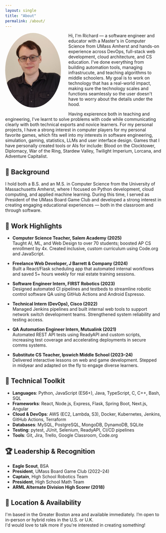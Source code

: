 ```yaml
---
layout: single
title: "About"
permalink: /about/
---
```


<img src="/assets/images/avatar.jpg" alt="Photo of Richard Paul" width="180" style="float: left; margin-right: 1.5rem; border-radius: 50%; margin-bottom: 1rem;" />


Hi, I'm Richard — a software engineer and educator with a Master's in Computer Science from UMass Amherst and hands-on experience across DevOps, full-stack web development, cloud architecture, and CS education. I've done everything from building automation tools, managing infrastrucute, and teaching algorithms to middle schoolers. My goal is to work on technology that has a real-world impact, making sure the technology scales and functions seamlessly so the user doesn't have to worry about the details under the hood. 

Having expierence both in teaching and engineering, I've learnt to solve problems with code while communicating clearly with both technical exports and novice learners. For my personal projects, I have a strong interest in computer players for my personal favorite  games, which fits well into my interests in software engineering, simulation, gaming, statistics, LLMs and user interface design. Games that I have personally created tools or AIs for include: Blood on the Clocktower, Diplomacy, War of the Ring, Stardew Valley, Twilight Imperium, Lorcana, and Adventure Capitalist. 

## 🧠 Background

I hold both a B.S. and an M.S. in Computer Science from the University of Massachusetts Amherst, where I focused on Python development, cloud computing, and applied machine learning. During this time, I served as President of the UMass Board Game Club and developed a strong interest in creating engaging educational experiences — both in the classroom and through software.

## 💼 Work Highlights

- **Computer Science Teacher, Salem Academy (2025)**  
  Taught AI, ML, and Web Design to over 70 students; boosted AP CS enrollment by 4x. Created inclusive, custom curriculum using Code.org and JavaScript.

- **Freelance Web Developer, J Barrett & Company (2024)**  
  Built a React/Flask scheduling app that automated internal workflows and saved 5+ hours weekly for real estate training sessions.

- **Software Engineer Intern, FIRST Robotics (2023)**  
  Designed automated CI pipelines and testbeds to streamline robotic control software QA using GitHub Actions and Android Espresso.

- **Technical Intern (DevOps), Cisco (2022)**  
  Managed Jenkins pipelines and built internal web tools to support network switch development teams. Strengthened system reliability and testing access.

- **QA Automation Engineer Intern, Mutualink (2021)**  
  Automated REST API tests using ReadyAPI and custom scripts, increasing test coverage and accelerating deployments in secure comms systems.

- **Substitute CS Teacher, Ipswich Middle School (2023–24)**  
  Delivered interactive lessons on web and game development. Stepped in midyear and adapted on the fly to engage diverse learners.

## 🔧 Technical Toolkit

- **Languages**: Python, JavaScript (ES6+), Java, TypeScript, C, C++, Bash, SQL  
- **Frameworks**: React, Node.js, Express, Flask, Spring Boot, Next.js, Angular  
- **Cloud & DevOps**: AWS (EC2, Lambda, S3), Docker, Kubernetes, Jenkins, GitHub Actions, Terraform  
- **Databases**: MySQL, PostgreSQL, MongoDB, DynamoDB, SQLite  
- **Testing**: pytest, JUnit, Selenium, ReadyAPI, CI/CD pipelines  
- **Tools**: Git, Jira, Trello, Google Classroom, Code.org  

## 🏆 Leadership & Recognition

- **Eagle Scout**, BSA  
- **President**, UMass Board Game Club (2022–24)  
- **Captain**, High School Robotics Team  
- **President**, High School Math Team  
- **ARML Alternate Division High Scorer (2018)**

## 📍 Location & Availability

I'm based in the Greater Boston area and available immediately. I’m open to in-person or hybrid roles in the U.S. or U.K.  
I'd would love to talk more if you're interested in creating something!
